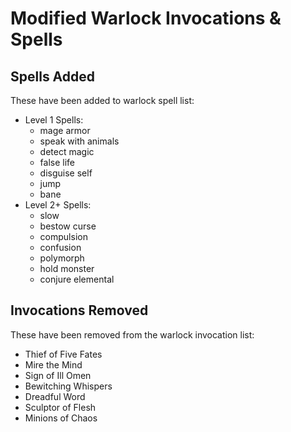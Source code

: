 # Modified Warlock Invocations & Spells
## Spells Added
These have been added to warlock spell list:
- Level 1 Spells:
	- mage armor
	- speak with animals
	- detect magic
	- false life
	- disguise self
	- jump
	- bane
- Level 2+ Spells:
	- slow
	- bestow curse
	- compulsion
	- confusion
	- polymorph
	- hold monster
	- conjure elemental

## Invocations Removed
These have been removed from the warlock invocation list:
- Thief of Five Fates
- Mire the Mind
- Sign of Ill Omen
- Bewitching Whispers
- Dreadful Word
- Sculptor of Flesh
- Minions of Chaos
